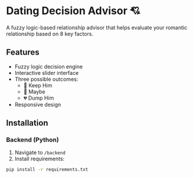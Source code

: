 # Dating Decision Advisor 💘

A fuzzy logic-based relationship advisor that helps evaluate your romantic relationship based on 8 key factors.


## Features
- Fuzzy logic decision engine
- Interactive slider interface
- Three possible outcomes:
  - 💖 Keep Him
  - 🤔 Maybe  
  - 💔 Dump Him
- Responsive design

## Installation

### Backend (Python)
1. Navigate to `/backend`
2. Install requirements:
```bash
pip install -r requirements.txt